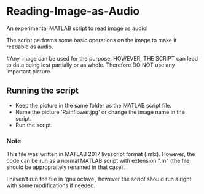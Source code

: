 # Reading-Image-as-Audio
An experimental MATLAB script to read image as audio!

The script performs some basic operations on the image to make it readable as audio.

#Any image can be used for the purpose. HOWEVER, THE SCRIPT can lead to data being lost partially or as whole.
Therefore DO NOT use any important picture.

## Running the script
+ Keep the picture in the same folder as the MATLAB script file.
+ Name the picture 'Rainflower.jpg' or change the image name in the script.
+ Run the script.

### Note
This file was written in MATLAB 2017 livescript format (.mlx). However, the code can be run as a normal MATLAB script with extension ".m"
(the file should be appropraitely renamed in that case).

I haven't run the file in 'gnu octave', however the script should run alright with some modifications if needed.



